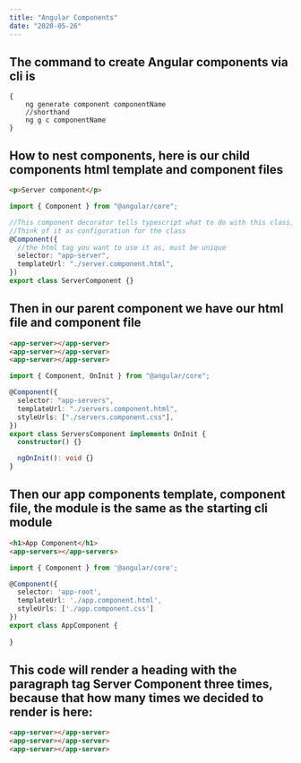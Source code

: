 ```yaml
---
title: "Angular Components"
date: "2020-05-26"
---
```


## The command to create Angular components via cli is

```
{
    ng generate component componentName
    //shorthand
    ng g c componentName
}
```

## How to nest components, here is our child components html template and component files

```html
<p>Server component</p>
```

```typescript
import { Component } from "@angular/core";

//This component decorator tells typescript what to do with this class,
//Think of it as configuration for the class
@Component({
  //the html tag you want to use it as, must be unique
  selector: "app-server",
  templateUrl: "./server.component.html",
})
export class ServerComponent {}
```

## Then in our parent component we have our html file and component file

```html
<app-server></app-server>
<app-server></app-server>
<app-server></app-server>
```

```typescript
import { Component, OnInit } from "@angular/core";

@Component({
  selector: "app-servers",
  templateUrl: "./servers.component.html",
  styleUrls: ["./servers.component.css"],
})
export class ServersComponent implements OnInit {
  constructor() {}

  ngOnInit(): void {}
}
```

## Then our app components template, component file, the module is the same as the starting cli module

```html
<h1>App Component</h1>
<app-servers></app-servers>
```

```typescript
import { Component } from '@angular/core';

@Component({
  selector: 'app-root',
  templateUrl: './app.component.html',
  styleUrls: ['./app.component.css']
})
export class AppComponent {
  
}

```

## This code will render a heading with the paragraph tag Server Component three times, because that how many times we decided to render is here:

```html
<app-server></app-server>
<app-server></app-server>
<app-server></app-server>
```
